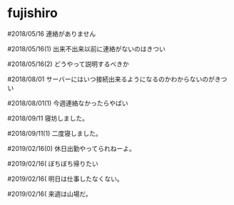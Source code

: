 # fujishiro

#2018/05/16
連絡がありません

#2018/05/16(1)
出来不出来以前に連絡がないのはきつい

#2018/05/16(2)
どうやって説明するべきか

#2018/08/01
サーバーにはいつ接続出来るようになるのかわからないのがきつい

#2018/08/01(1)
今週連絡なかったらやばい

#2018/09/11
寝坊しました。

#2018/09/11(1)
二度寝しました。

#2019/02/16(0)
休日出勤やってられねーよ。

#2019/02/16(
ぼちぼち帰りたい

#2019/02/16(
明日は仕事したなくない。

#2019/02/16(
来週は山場だ。

